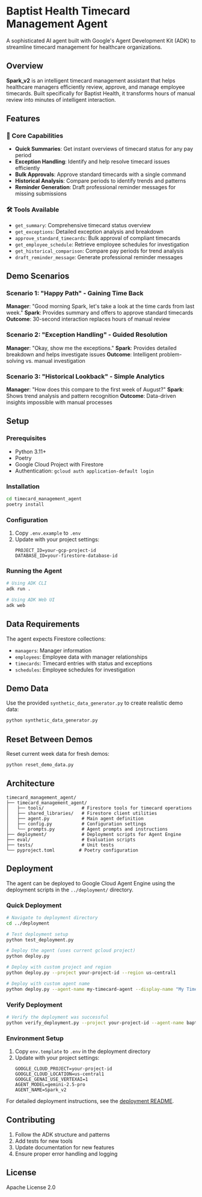 # Baptist Health Timecard Management Agent

A sophisticated AI agent built with Google's Agent Development Kit (ADK) to streamline timecard management for healthcare organizations.

## Overview

**Spark_v2** is an intelligent timecard management assistant that helps healthcare managers efficiently review, approve, and manage employee timecards. Built specifically for Baptist Health, it transforms hours of manual review into minutes of intelligent interaction.

## Features

### 🚀 Core Capabilities
- **Quick Summaries**: Get instant overviews of timecard status for any pay period
- **Exception Handling**: Identify and help resolve timecard issues efficiently
- **Bulk Approvals**: Approve standard timecards with a single command
- **Historical Analysis**: Compare periods to identify trends and patterns
- **Reminder Generation**: Draft professional reminder messages for missing submissions

### 🛠️ Tools Available
- `get_summary`: Comprehensive timecard status overview
- `get_exceptions`: Detailed exception analysis and breakdown
- `approve_standard_timecards`: Bulk approval of compliant timecards
- `get_employee_schedule`: Retrieve employee schedules for investigation
- `get_historical_comparison`: Compare pay periods for trend analysis
- `draft_reminder_message`: Generate professional reminder messages

## Demo Scenarios

### Scenario 1: "Happy Path" - Gaining Time Back
**Manager**: "Good morning Spark, let's take a look at the time cards from last week."
**Spark**: Provides summary and offers to approve standard timecards
**Outcome**: 30-second interaction replaces hours of manual review

### Scenario 2: "Exception Handling" - Guided Resolution
**Manager**: "Okay, show me the exceptions."
**Spark**: Provides detailed breakdown and helps investigate issues
**Outcome**: Intelligent problem-solving vs. manual investigation

### Scenario 3: "Historical Lookback" - Simple Analytics
**Manager**: "How does this compare to the first week of August?"
**Spark**: Shows trend analysis and pattern recognition
**Outcome**: Data-driven insights impossible with manual processes

## Setup

### Prerequisites
- Python 3.11+
- Poetry
- Google Cloud Project with Firestore
- Authentication: `gcloud auth application-default login`

### Installation
```bash
cd timecard_management_agent
poetry install
```

### Configuration
1. Copy `.env.example` to `.env`
2. Update with your project settings:
   ```
   PROJECT_ID=your-gcp-project-id
   DATABASE_ID=your-firestore-database-id
   ```

### Running the Agent
```bash
# Using ADK CLI
adk run .

# Using ADK Web UI
adk web
```

## Data Requirements

The agent expects Firestore collections:
- `managers`: Manager information
- `employees`: Employee data with manager relationships
- `timecards`: Timecard entries with status and exceptions
- `schedules`: Employee schedules for investigation

## Demo Data

Use the provided `synthetic_data_generator.py` to create realistic demo data:
```bash
python synthetic_data_generator.py
```

## Reset Between Demos

Reset current week data for fresh demos:
```bash
python reset_demo_data.py
```

## Architecture

```
timecard_management_agent/
├── timecard_management_agent/
│   ├── tools/              # Firestore tools for timecard operations
│   ├── shared_libraries/   # Firestore client utilities
│   ├── agent.py            # Main agent definition
│   ├── config.py           # Configuration settings
│   └── prompts.py          # Agent prompts and instructions
├── deployment/             # Deployment scripts for Agent Engine
├── eval/                   # Evaluation scripts
├── tests/                  # Unit tests
└── pyproject.toml         # Poetry configuration
```

## Deployment

The agent can be deployed to Google Cloud Agent Engine using the deployment scripts in the `../deployment/` directory.

### Quick Deployment

```bash
# Navigate to deployment directory
cd ../deployment

# Test deployment setup
python test_deployment.py

# Deploy the agent (uses current gcloud project)
python deploy.py

# Deploy with custom project and region
python deploy.py --project your-project-id --region us-central1

# Deploy with custom agent name
python deploy.py --agent-name my-timecard-agent --display-name "My Timecard Agent"
```

### Verify Deployment

```bash
# Verify the deployment was successful
python verify_deployment.py --project your-project-id --agent-name baptist-health-timecard-agent
```

### Environment Setup

1. Copy `env.template` to `.env` in the deployment directory
2. Update with your project settings:
   ```
   GOOGLE_CLOUD_PROJECT=your-project-id
   GOOGLE_CLOUD_LOCATION=us-central1
   GOOGLE_GENAI_USE_VERTEXAI=1
   AGENT_MODEL=gemini-2.5-pro
   AGENT_NAME=Spark_v2
   ```

For detailed deployment instructions, see the [deployment README](../deployment/README.md).

## Contributing

1. Follow the ADK structure and patterns
2. Add tests for new tools
3. Update documentation for new features
4. Ensure proper error handling and logging

## License

Apache License 2.0
